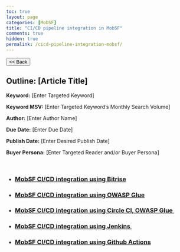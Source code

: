 ```yaml
---
toc: true
layout: page
categories: [MobSF]
title: "CI/CD pipeline integration in MobSF"
comments: true
hidden: true
permalink: /cicd-pipeline-integration-mobsf/
---
```


<button class="back-button" onclick="window.history.back()"><< Back</button>

## Outline: [Article Title]

**Keyword:** [Enter Targeted Keyword]

**Keyword MSV:** [Enter Targeted Keyword’s Monthly Search Volume]

**Author:** [Enter Author Name]

**Due Date:** [Enter Due Date]

**Publish Date:** [Enter Desired Publish Date]

**Buyer Persona:** [Enter Targeted Reader and/or Buyer Persona]

<br>

<ul>
<li><h3><a href="https://aviyeldevrel.github.io/Aviyel-Blogs-Review/"> MobSF CI/CD integration using Bitrise </a></h3>
<li><h3><a href="https://aviyeldevrel.github.io/Aviyel-Blogs-Review/">MobSF CI/CD integration using OWASP Glue  </a></h3>
<li><h3><a href="https://aviyeldevrel.github.io/Aviyel-Blogs-Review/"> MobSF  CI/CD integration using Circle CI, OWASP Glue </a></h3>
<li><h3><a href="https://aviyeldevrel.github.io/Aviyel-Blogs-Review/"> MobSF CI/CD integration using Jenkins  </a></h3>
<li><h3><a href="https://aviyeldevrel.github.io/Aviyel-Blogs-Review/"> MobSF CI/CD integration using Github Actions </a></h3>
